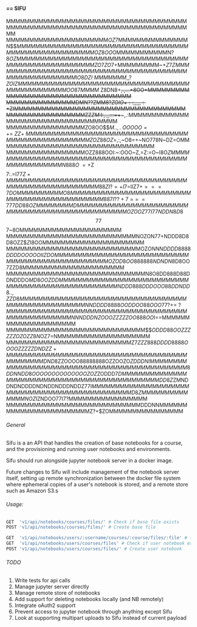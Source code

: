 #### == SIFU
MMMMMMMMMMMMMMMMMMMMMMMMMMMMMMMMMMMMMMMMMMMMMMMMMMMMMMMMMMMMMMMMMMMMMMMMMMMMMMMM
MMMMMMMMMMMMMMMMMMMMMM$OZ$7MMMMMMMMMMMMMMMN$$$MMMMMMMMMMMMMMMMMMMMMMMMMMMMMMMMMM
MMMMMMMMMMMMMMMMMMMMMMOZ8OO$OMMMMMMMMMMMN?$8OZMMMMMMMMMMMMMMMMMMMMMMMMMMMMMMMMMM
MMMMMMMMMMMMMMMMMMMMMMZO7ZO$7+MMMMMMMMM~+$Z7ZMMMMMMMMMMMMMMMMMMMMMMMMMMMMMMMMMMM
MMMMMMMMMMMMMMMMMMMMMM$I$O8DZI~MMMMMMM,,?ZOIZMMMMMMMMMMMMMMMMMMMMMMMMMMMMMMMMMMM
MMMMMMMMMMMMMMMOO87MMMM~$Z8DN8+~~,.,...+8OO+MMMMMMMMMMMMMMMMMMMMMMMMMMMMMMMMMMMM
MMMMMMMMMMMMMMMDMN??ZMM8?$ZOIO+::,,,,,:+$ZIMMMMMMMMMMMMMMMMMMMMMMMMMMMMMMMMMMMMM
MMMMMMMMMMMMMMMMMZZ$Z$$M$:I:,.,,:::=+~~~,.:MMMMMMMMMMMMMMMMMMMMMMMMMMMMMMMMMMMMM
MMMMMMMMMMMMMMMMMZO8OO$$$M..,.~OOOOO=+=~ZZ+~MMMMMMMMMMMMMMMMMMMMMMMMMMMMMMMMMMMM
MMMMMMMMMMMMMMMMMZOZ88OZ$=,:,~O8=+~NO778N~DZ=OMMMMMMMMMMMMMMMMMMMMMMMMMMMMMMMMMM
MMMMMMMMMMMMMMMMMOZZ888OOI:~:OOO~Z,=Z:=O~I8O$ZMMMMMMMMMMMMMMMMMMMMMMMMMMMMMMMMMM
MMMMMMMMMMMMMMMMMMMMMN888O~=+$Z$$$$7:.=I7$7Z+MMMMMMMMMMMMMMMMMMMMMMMMMMMMMMMMMMM
MMMMMMMMMMMMMMMMMMMMMMMM88ZI?=+I$7=IIZ$7+===7DOMMMMMMMMMMO8MMMMMMMMMMMMMMMMMMMMM
MMMMMMMMMMMMMMMMMMMMMMMMMM88$$7I??+7==~=777DD88OZMMMMMMMMDMMMMMMMMMMMMMMMMMMMMMM
MMMMMMMMMMMMMMMMMMMMMMMMMMMMOZOO$$Z77I77NDDN8D8$$$77$$7~8OMMMMMMMMMMMMMMMMMMMMMM
MMMMMMMMMMMMMMMMMMMMMMMMMMMMNOZON$77$+NDDD8D8D8OZZ$$Z$I8OOMMMMMMMMMMMMMMMMMMMMMM
MMMMMMMMMMMMMMMMMMMMMMMMMMMMMOZ$ONNNDDDD8888DDDDOOOOOIIZDOMMMMMMMMMMMMMMMMMMMMMM
MMMMMMMMMMMMMMMMMMMMMMMMMMMMMOZOD8OO888888NDNDN8$D8OO7ZZD8MMMMMMMMMMMMMMMMMMMMMM
MMMMMMMMMMMMMMMMMMMMMMMMMMMMMMN8O8DD888D88DDNDDDO$MD8OOZDDMMMMMMMMMMMMMMMMMMMMMM
MMMMMMMMMMMMMMMMMMMMMMMMMMMMMMNDDD888DDDOOO88DDNDD8..,ZZD8MMMMMMMMMMMMMMMMMMMMMM
MMMMMMMMMMMMMMMMMMMMMMMMMMMMMMMNNDDDD8888OODDOO88OOO77?+=~?MMMMMMMMMMMMMMMMMMMMM
MMMMMMMMMMMMMMMMMMMMMMMMMMMMMMMMNNNDDDNZOOOZZZZZOO888OO$I==MMMMMMMMMMMMMMMMMMMMM
MMMMMMMMMMMMMMMMMMMMMMMMMMMMMM$$$ODDD88OOZZZZZZOZOZZ8N$OZ7=NMMMMMMMMMMMMMMMMMMMM
MMMMMMMMMMMMMMMMMMMMMMMMMMMZ7$ZZZ888DDDD8888OOOOZZZZZDNDZZ+MMMMMMMMMMMMMMMMMMMMM
MMMMMMMMMMMMMMMMMMMMMMMMMMDND8$ZZOOOO88888888OZZOOZO$ZDDDNIMMMMMMMMMMMMMMMMMMMMM
MMMMMMMMMMMMMMMMMMMMMMMMMM8DDNNDD8OOOOOOOOOOOOOOZOZ$ZODDD$7DMMMMMMMMMMMMMMMMMMMM
MMMMMMMMMMMMMMMMMMMMMMMMMMMDD8Z$ZMNDDNDNDDDDNDNDDNDDDNDDZ77I$MMMMMMMMMMMMMMMMMMM
MMMMMMMMMMMMMMMMMMMMMMMMMMMMMD8$$ZMMMMMMMMMMMMMMNOZ$IZNDOO77I7?MMMMMMMMMMMMMMMMM
MMMMMMMMMMMMMMMMMMMMMMMMMMMMMDDDNNMMMMMMMMMMMMMMMMMMMMMMMMZ?+$ZOMMMMMMMMMMMMMMMM

###### General

Sifu is a an API that handles the creation of base notebooks for a course, and
the provisioning and running user notebooks and environments.

Sifu should run alongside jupyter notebook server in a docker image.

Future changes to Sifu will include management of the notebook server itself,
setting up remote synchronization between the docker file system where ephemeral
copies of a user's notebook is stored, and a remote store such as Amazon S3.s

###### Usage:

```py
GET  'v1/api/notebooks/courses/files/' # Check if base file exists
POST 'v1/api/notebooks/courses/files/' # Create base file

GET  'v1/api/notebooks/users/:username/courses/:course/files/:file' # (Server user notebook) Return redirect for embedding notebook in iframe
GET  'v1/api/notebooks/users/courses/files' # Check if user notebook exists
POST 'v1/api/notebooks/users/courses/files/' # Create user notebook
```

###### TODO

1. Write tests for api calls
2. Manage jupyter server directly
3. Manage remote store of notebooks
4. Add support for deleting notebooks locally (and NB remotely)
5. Integrate oAuth2 support
6. Prevent access to jupyter notebook through anything except Sifu
7. Look at supporting multipart uploads to Sifu instead of current payload
